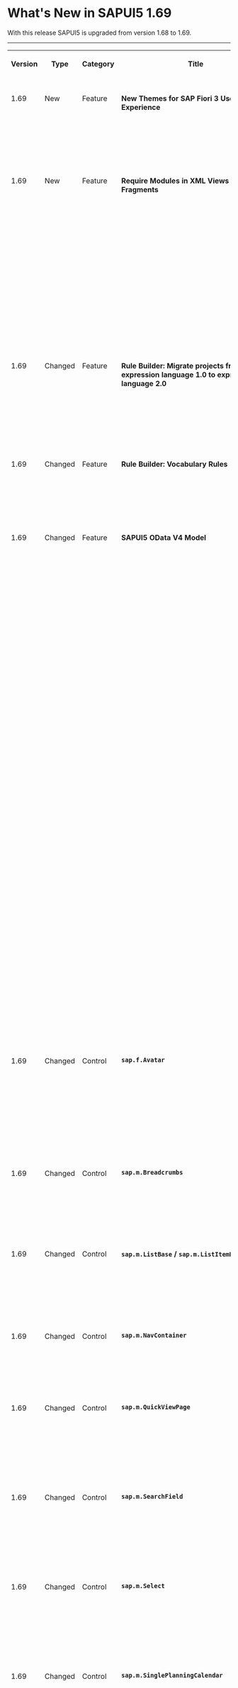 <!-- loio89a18bd5d8574cbd8dd0a2da7023f597 -->

# What's New in SAPUI5 1.69

With this release SAPUI5 is upgraded from version 1.68 to 1.69.

****


<table>
<tr>
<th valign="top">

Version

</th>
<th valign="top">

Type

</th>
<th valign="top">

Category

</th>
<th valign="top">

Title

</th>
<th valign="top">

Description

</th>
<th valign="top">

Action

</th>
<th valign="top">

Available as of

</th>
</tr>
<tr>
<td valign="top">

1.69 

</td>
<td valign="top">

New 

</td>
<td valign="top">

Feature 

</td>
<td valign="top">

**New Themes for SAP Fiori 3 User Experience** 

</td>
<td valign="top">

**New Themes for SAP Fiori 3 User Experience**

The High Contrast White \(HCW\) and High Contrast Black \(HCB\) themes \(`sap_fiori_3_hcw`/`sap_fiori_3_hcb`\) are now delivered with all SAP Fiori-related libraries. They offer a better visual experience for people with visual impairments.

<sub>New•Feature•Info Only•1.69</sub>

</td>
<td valign="top">

Info Only

</td>
<td valign="top">

2019-08-15

</td>
</tr>
<tr>
<td valign="top">

1.69 

</td>
<td valign="top">

New 

</td>
<td valign="top">

Feature 

</td>
<td valign="top">

**Require Modules in XML Views and Fragments** 

</td>
<td valign="top">

**Require Modules in XML Views and Fragments**

Modules can now be required in XML views and fragments and assigned to aliases which can be used as variables in properties, event handlers, and bindings. Such a declarative approach can help to avoid global variables and allows to reuse certain helper classes without a detour via Controller code.

The new `require` attribute with namespace URI `sap.ui.core` can be used to define the module aliases and paths. This attribute can be used at every element of an XML view or fragment. You can specify a list of required modules as Unified Resource Names, similar to `sap.ui.require` and assign aliases to them using a JSON-like syntax.

For details and examples, see [Require Modules in XML View and Fragment](../04_Essentials/require-modules-in-xml-view-and-fragment-b11d853.md).

<sub>New•Feature•Info Only•1.69</sub>

</td>
<td valign="top">

Info Only 

</td>
<td valign="top">

2019-08-15

</td>
</tr>
<tr>
<td valign="top">

1.69 

</td>
<td valign="top">

Changed 

</td>
<td valign="top">

Feature 

</td>
<td valign="top">

**Rule Builder: Migrate projects from expression language 1.0 to expression language 2.0** 

</td>
<td valign="top">

**Rule Builder: Migrate projects from expression language 1.0 to expression language 2.0**

Migrate your project from expression language 1.0 \(Rule expression language\) to expression language 2.0 \(DMN SFEEL\) using Business Rules API.

For more information, see [Rule Builder Control Tutorial](../03_Get-Started/rule-builder-control-tutorial-67fcb30.md).

<sub>Changed•Feature•Info Only•1.69</sub>

</td>
<td valign="top">

Info Only 

</td>
<td valign="top">

2019-08-15

</td>
</tr>
<tr>
<td valign="top">

1.69 

</td>
<td valign="top">

Changed 

</td>
<td valign="top">

Feature 

</td>
<td valign="top">

**Rule Builder: Vocabulary Rules** 

</td>
<td valign="top">

**Rule Builder: Vocabulary Rules**

In expression language 2.0, you can include rules in a rule condition to consume the result that the rules return. For more information, see [Rule Builder Control Tutorial](../03_Get-Started/rule-builder-control-tutorial-67fcb30.md).

<sub>Changed•Feature•Info Only•1.69</sub>

</td>
<td valign="top">

Info Only 

</td>
<td valign="top">

2019-08-15

</td>
</tr>
<tr>
<td valign="top">

1.69 

</td>
<td valign="top">

Changed 

</td>
<td valign="top">

Feature 

</td>
<td valign="top">

**SAPUI5 OData V4 Model** 

</td>
<td valign="top">

**SAPUI5 OData V4 Model**

The new version of the SAPUI5 OData V4 model introduces the following features:

-   The original of a bound message is available in the message model as `technicalDetails.originalMessage`. This can be used to transport additional information.

-   When calling `sap.ui.model.odata.v4.Context.requestSideEffects`, you can now specify a group ID. You can use this to read side-effects that load slowly in a separate request. Note that you have to ensure in the application that no pending changes for the affected properties exist.

-   You can now use the Partner attribute of navigation properties to automatically shorten paths by removing Partner :n and :1 navigation properties that are adjacent in the path. This allows to access already available data in parent bindings.

-   The `caseSensitive` flag is now supported for `sap.ui.model.Filter`. Note that if case-insensitive filtering is requested, the OData function `tolower` is used for all operands.

-   To asynchronously access data in controller code through bindings, you can now use the `sap.ui.model.odata.v4.ODataContextBinding.requestObject` and `sap.ui.model.odata.v4.ODataPropertyBinding.requestValue` functions.


> ### Restriction:  
> Due to the limited feature scope of this version of the SAPUI5 OData V4 model, check that all required features are in place before developing freestyle and Fiori elements applications. Double check the detailed documentation of the features, as certain parts of a feature may be missing. While we aim to be compatible with existing controls, some controls might not work due to small incompatibilities compared to `sap.ui.model.odata.(v2.)ODataModel`, or due to missing features in the model \(such as tree binding\). This also applies to smart controls \(`sap.ui.comp` library\) that do not support the SAPUI5 OData V4 model, as well as controls such as `TreeTable` and `AnalyticalTable`, which are not supported together with the SAPUI5 OData V4 model. The interface for applications has been changed for easier and more efficient use of the model. For a summary of these changes, see [Changes Compared to OData V2 Model](../04_Essentials/changes-compared-to-odata-v2-model-abd4d7c.md).

For more information, see [OData V4 Model](../04_Essentials/odata-v4-model-5de13cf.md), the [API Reference](https://ui5.sap.com/#/api/sap.ui.model.odata.v4), and the [Samples](https://ui5.sap.com/#/entity/sap.ui.model.odata.v4.ODataModel).

<sub>Changed•Feature•Info Only•1.69</sub>

</td>
<td valign="top">

Info Only 

</td>
<td valign="top">

2019-08-15

</td>
</tr>
<tr>
<td valign="top">

1.69 

</td>
<td valign="top">

Changed 

</td>
<td valign="top">

Control 

</td>
<td valign="top">

**`sap.f.Avatar`** 

</td>
<td valign="top">

**`sap.f.Avatar`**

-   You can now set background color for the `Avatar` control through the new `backgroundColor` property. There are 10 predefined colors and an option to set a random one.

-   You can now set a border to be displayed for the `Avatar` by setting the new `showBorder` boolean property to `true`.


For more information, see the [API Reference](https://ui5.sap.com/#/api/sap.f.Avatar) and the [Sample](https://ui5.sap.com/#/entity/sap.f.Avatar/sample/sap.f.sample.Avatar).

<sub>Changed•Control•Info Only•1.69</sub>

</td>
<td valign="top">

Info Only 

</td>
<td valign="top">

2019-08-15

</td>
</tr>
<tr>
<td valign="top">

1.69 

</td>
<td valign="top">

Changed 

</td>
<td valign="top">

Control 

</td>
<td valign="top">

**`sap.m.Breadcrumbs`** 

</td>
<td valign="top">

**`sap.m.Breadcrumbs`**

You can now choose different separator styles to be displayed between the `Breadcrumbs` elements. You can set them through the new `separatorStyle` property.For more information, see the [API Reference](https://ui5.sap.com/#/api/sap.m.Breadcrumbs) and the [Sample](https://ui5.sap.com/#/entity/sap.m.Breadcrumbs/sample/sap.m.sample.Breadcrumbs).

<sub>Changed•Control•Info Only•1.69</sub>

</td>
<td valign="top">

Info Only 

</td>
<td valign="top">

2019-08-15

</td>
</tr>
<tr>
<td valign="top">

1.69 

</td>
<td valign="top">

Changed 

</td>
<td valign="top">

Control 

</td>
<td valign="top">

**`sap.m.ListBase` / `sap.m.ListItemBase`** 

</td>
<td valign="top">

**`sap.m.ListBase` / `sap.m.ListItemBase`**

These controls now support a range selection with key combinations if the `MultiSelect` mode is set. For more information, see the *API Reference* for [`sap.m.ListBase`](https://ui5.sap.com/#/api/sap.m.ListBase) and [`sap.m.ListItemBase`](https://ui5.sap.com/#/api/sap.m.ListItemBase).

<sub>Changed•Control•Info Only•1.69</sub>

</td>
<td valign="top">

Info Only 

</td>
<td valign="top">

2019-08-15

</td>
</tr>
<tr>
<td valign="top">

1.69 

</td>
<td valign="top">

Changed 

</td>
<td valign="top">

Control 

</td>
<td valign="top">

**`sap.m.NavContainer`** 

</td>
<td valign="top">

**`sap.m.NavContainer`**

We have improved the fade and slide animations when navigating forward and backward in `sap.m.NavContainer`.For more information, see the [Sample](https://ui5.sap.com/#/entity/sap.m.NavContainer/sample/sap.m.sample.NavContainer).

<sub>Changed•Control•Info Only•1.69</sub>

</td>
<td valign="top">

Info Only 

</td>
<td valign="top">

2019-08-15

</td>
</tr>
<tr>
<td valign="top">

1.69 

</td>
<td valign="top">

Changed 

</td>
<td valign="top">

Control 

</td>
<td valign="top">

**`sap.m.QuickViewPage`** 

</td>
<td valign="top">

**`sap.m.QuickViewPage`**

We have introduced a new `fallbackIcon` property. It allows you to define an icon that will be displayed in case of loading errors of the `icon`. The `fallbackIcon` should be part of the SAP icon font. For more information, see the [API Reference](https://ui5.sap.com/#/api/sap.m.QuickViewPage) and the [Sample](https://ui5.sap.com/#/entity/sap.m.QuickView/sample/sap.m.sample.QuickViewFallbackIcon).

<sub>Changed•Control•Info Only•1.69</sub>

</td>
<td valign="top">

Info Only 

</td>
<td valign="top">

2019-08-15

</td>
</tr>
<tr>
<td valign="top">

1.69 

</td>
<td valign="top">

Changed 

</td>
<td valign="top">

Control 

</td>
<td valign="top">

**`sap.m.SearchField`** 

</td>
<td valign="top">

**`sap.m.SearchField`**

We have made some changes in the suggestions dialog for the `SearchField` control on mobile devices. The `Cancel` button is now moved to the top, next to the search field, and the button in the footer is changed from `Cancel` to `OK`. For more information, see the [API Reference](https://ui5.sap.com/#/api/sap.m.SearchField) and the [Sample](https://ui5.sap.com/#/entity/sap.m.SearchField/sample/sap.m.sample.SearchFieldSuggestions).

<sub>Changed•Control•Info Only•1.69</sub>

</td>
<td valign="top">

Info Only 

</td>
<td valign="top">

2019-08-15

</td>
</tr>
<tr>
<td valign="top">

1.69 

</td>
<td valign="top">

Changed 

</td>
<td valign="top">

Control 

</td>
<td valign="top">

**`sap.m.Select`** 

</td>
<td valign="top">

**`sap.m.Select`**

The items in the select list now have a maximum width. If the text of the items is longer than the maximum width, it either truncates or wraps on multiple lines depending on the new `wrapItemsText` property.For more information, see the [API Reference](https://ui5.sap.com/#/api/sap.m.Select) and the [Samples](https://ui5.sap.com/#/entity/sap.m.Select).

<sub>Changed•Control•Info Only•1.69</sub>

</td>
<td valign="top">

Info Only 

</td>
<td valign="top">

2019-08-15

</td>
</tr>
<tr>
<td valign="top">

1.69 

</td>
<td valign="top">

Changed 

</td>
<td valign="top">

Control 

</td>
<td valign="top">

**`sap.m.SinglePlanningCalendar`** 

</td>
<td valign="top">

**`sap.m.SinglePlanningCalendar`**

A new *Month* view is now available for the control. It displays a calendar month that always starts from the first week of the month. To set it up, use the new `sap.m.SinglePlanningCalendarMonthView` class in the `views` aggregation of the `SinglePlanningCalendar` control.For more information, see the [API Reference](https://ui5.sap.com/#/api/sap.m.SinglePlanningCalendar) and the [Sample](https://ui5.sap.com/#/entity/sap.m.SinglePlanningCalendar/sample/sap.m.sample.SinglePlanningCalendar).

<sub>Changed•Control•Info Only•1.69</sub>

</td>
<td valign="top">

Info Only 

</td>
<td valign="top">

2019-08-15

</td>
</tr>
<tr>
<td valign="top">

1.69 

</td>
<td valign="top">

Changed 

</td>
<td valign="top">

Control 

</td>
<td valign="top">

**`sap.ui.comp.smartfilterbar.SmartFilterBar`** 

</td>
<td valign="top">

**`sap.ui.comp.smartfilterbar.SmartFilterBar`**

Values in single input fields are now validated against the keys available in the related value list. If no match can be found, the input control gets an error state, and filtering in `SmartFilterBar` is no longer possible.

<sub>Changed•Control•Info Only•1.69</sub>

</td>
<td valign="top">

Info Only 

</td>
<td valign="top">

2019-08-15

</td>
</tr>
<tr>
<td valign="top">

1.69 

</td>
<td valign="top">

Changed 

</td>
<td valign="top">

Control 

</td>
<td valign="top">

**`sap.ui.comp.smarttable.SmartTable`** 

</td>
<td valign="top">

**`sap.ui.comp.smarttable.SmartTable`**

The sorting for multiple currencies has been improved. For more information, see [Smart Table](../10_More_About_Controls/smart-table-bed8274.md), the [API Reference](https://ui5.sap.com/#/api/sap.ui.comp.smarttable.SmartTable/annotations/ApplyMultiUnitBehaviorForSortingAndFiltering), and the [Sample](https://ui5.sap.com/#/entity/sap.ui.comp.smarttable.SmartTable/sample/sap.ui.comp.sample.smarttable.smartMTableWithCriticality).

<sub>Changed•Control•Info Only•1.69</sub>

</td>
<td valign="top">

Info Only 

</td>
<td valign="top">

2019-08-15

</td>
</tr>
<tr>
<td valign="top">

1.69 

</td>
<td valign="top">

Changed 

</td>
<td valign="top">

Control 

</td>
<td valign="top">

**`sap.ui.table.plugins.MultiSelectionPlugin`** 

</td>
<td valign="top">

**`sap.ui.table.plugins.MultiSelectionPlugin`**

The plugin for the `sap.ui.table.AnalyticalTable`, the `sap.ui.table.Table`, and the `sap.ui.table.TreeTable` tables now offers various selection modes for applications \(new `selectionMode` property\), for example, the selection of single or multiple rows. For more information, see the [API Reference](https://ui5.sap.com/#/api/sap.ui.table.plugins.MultiSelectionPlugin) and the [Sample](https://ui5.sap.com/#/entity/sap.ui.table.Table/sample/sap.ui.table.sample.MultiSelectionPlugin).

<sub>Changed•Control•Info Only•1.69</sub>

</td>
<td valign="top">

Info Only 

</td>
<td valign="top">

2019-08-15

</td>
</tr>
<tr>
<td valign="top">

1.69 

</td>
<td valign="top">

Changed 

</td>
<td valign="top">

Control 

</td>
<td valign="top">

**`sap.ui.unified.Calendar`** 

</td>
<td valign="top">

**`sap.ui.unified.Calendar`**

We have implemented year range in the `Calendar` control to help the user navigate quickly to a year that is outside the visible range. When the year button is selected, there's an additional year range button that enables the interaction.For more information, see the [Sample](https://ui5.sap.com/#/entity/sap.ui.unified.Calendar).

<sub>Changed•Control•Info Only•1.69</sub>

</td>
<td valign="top">

Info Only 

</td>
<td valign="top">

2019-08-15

</td>
</tr>
<tr>
<td valign="top">

1.69 

</td>
<td valign="top">

Changed 

</td>
<td valign="top">

SAP Fiori Elements 

</td>
<td valign="top">

**SAP Fiori Elements** 

</td>
<td valign="top">

**SAP Fiori Elements**

**List Report and Object Page**

-   Enhanced message handling: If a `delete` event is successful, the system displays a message from the back-end in the application. If there is no message from the back-end system, an i18n message is displayed as a fallback.


The object page has these new features:

-   The `condensedTableLayout` for `sap.ui.table` is now also available for object page tables with multiple sections in tab mode. For more information, see [Using the Condensed Table Layout](../06_SAP_Fiori_Elements/using-the-condensed-table-layout-f3cc057.md).
-   In sections that just contain a table, the available space is now used completely. For more information, see [Defining and Adapting Sections](../06_SAP_Fiori_Elements/defining-and-adapting-sections-facfea0.md).


**Overview Page**

The overview page has these new features or enhancements:

-   You can now add cards using new data sources in SAPUI5 Visual Editor. For more information, see [Extending Delivered Apps Using Adaptation Extensions](../06_SAP_Fiori_Elements/extending-delivered-apps-using-adaptation-extensions-52fc48b.md) and [Customize Overview Page Cards](https://help.sap.com/viewer/825270ffffe74d9f988a0f0066ad59f0/CF/en-US/6d11445e3cb2428ead1b0743e36aa275.html).

**Analytical List Page**

-   You can now use the `NumberOfFractionalDigits` property to determine the number of fraction digits in the Visual filter and Key Performance Indicators tag. For more information, see [Visual Filters](../06_SAP_Fiori_Elements/visual-filters-1714720.md) and [Creating Key Performance Indicator Tags](../06_SAP_Fiori_Elements/creating-key-performance-indicator-tags-d80a360.md).

-   You can now enable the multi-select feature that limits the number of lines in grid tables and analytical tables using the new manifest settings. For more information, see [Descriptor Configuration for the Analytical List Page](../06_SAP_Fiori_Elements/descriptor-configuration-for-the-analytical-list-page-2a9df06.md).


<sub>Changed•SAP Fiori Elements•Info Only•1.69</sub>

</td>
<td valign="top">

Info Only 

</td>
<td valign="top">

2019-08-15

</td>
</tr>
</table>

**Related Information**  


[What's New in SAPUI5 1.130](what-s-new-in-sapui5-1-130-85609d4.md "With this release SAPUI5 is upgraded from version 1.129 to 1.130.")

[What's New in SAPUI5 1.129](what-s-new-in-sapui5-1-129-d22b8af.md "With this release SAPUI5 is upgraded from version 1.128 to 1.129.")

[What's New in SAPUI5 1.128](what-s-new-in-sapui5-1-128-1f76220.md "With this release SAPUI5 is upgraded from version 1.127 to 1.128.")

[What's New in SAPUI5 1.127](what-s-new-in-sapui5-1-127-e5e1317.md "With this release SAPUI5 is upgraded from version 1.126 to 1.127.")

[What's New in SAPUI5 1.126](what-s-new-in-sapui5-1-126-1d98116.md "With this release SAPUI5 is upgraded from version 1.125 to 1.126.")

[What's New in SAPUI5 1.125](what-s-new-in-sapui5-1-125-9d87044.md "With this release SAPUI5 is upgraded from version 1.124 to 1.125.")

[What's New in SAPUI5 1.124](what-s-new-in-sapui5-1-124-7f77c3f.md "With this release SAPUI5 is upgraded from version 1.123 to 1.124.")

[What's New in SAPUI5 1.123](what-s-new-in-sapui5-1-123-9d00ac7.md "With this release SAPUI5 is upgraded from version 1.122 to 1.123.")

[What's New in SAPUI5 1.122](what-s-new-in-sapui5-1-122-5d078da.md "With this release SAPUI5 is upgraded from version 1.121 to 1.122.")

[What's New in SAPUI5 1.121](what-s-new-in-sapui5-1-121-91a4a2f.md "With this release SAPUI5 is upgraded from version 1.120 to 1.121.")

[What's New in SAPUI5 1.120](what-s-new-in-sapui5-1-120-2359b63.md "With this release SAPUI5 is upgraded from version 1.119 to 1.120.")

[What's New in SAPUI5 1.119](what-s-new-in-sapui5-1-119-0b1903a.md "With this release SAPUI5 is upgraded from version 1.118 to 1.119.")

[What's New in SAPUI5 1.118](what-s-new-in-sapui5-1-118-3eecbde.md "With this release SAPUI5 is upgraded from version 1.117 to 1.118.")

[What's New in SAPUI5 1.117](what-s-new-in-sapui5-1-117-029d3b4.md "With this release SAPUI5 is upgraded from version 1.116 to 1.117.")

[What's New in SAPUI5 1.116](what-s-new-in-sapui5-1-116-ebd6f34.md "With this release SAPUI5 is upgraded from version 1.115 to 1.116.")

[What's New in SAPUI5 1.115](what-s-new-in-sapui5-1-115-409fde8.md "With this release SAPUI5 is upgraded from version 1.114 to 1.115.")

[What's New in SAPUI5 1.114](what-s-new-in-sapui5-1-114-890fce1.md "With this release SAPUI5 is upgraded from version 1.113 to 1.114.")

[What's New in SAPUI5 1.113](what-s-new-in-sapui5-1-113-a9553fe.md "With this release SAPUI5 is upgraded from version 1.112 to 1.113.")

[What's New in SAPUI5 1.112](what-s-new-in-sapui5-1-112-34afc69.md "With this release SAPUI5 is upgraded from version 1.111 to 1.112.")

[What's New in SAPUI5 1.111](what-s-new-in-sapui5-1-111-7a67837.md "With this release SAPUI5 is upgraded from version 1.110 to 1.111.")

[What's New in SAPUI5 1.110](what-s-new-in-sapui5-1-110-71a855c.md "With this release SAPUI5 is upgraded from version 1.109 to 1.110.")

[What's New in SAPUI5 1.109](what-s-new-in-sapui5-1-109-3264bd2.md "With this release SAPUI5 is upgraded from version 1.108 to 1.109.")

[What's New in SAPUI5 1.108](what-s-new-in-sapui5-1-108-66e33f0.md "With this release SAPUI5 is upgraded from version 1.107 to 1.108.")

[What's New in SAPUI5 1.107](what-s-new-in-sapui5-1-107-d4ff916.md "With this release SAPUI5 is upgraded from version 1.106 to 1.107.")

[What's New in SAPUI5 1.106](what-s-new-in-sapui5-1-106-5b497b0.md "With this release SAPUI5 is upgraded from version 1.105 to 1.106.")

[What's New in SAPUI5 1.105](what-s-new-in-sapui5-1-105-4d6c00e.md "With this release SAPUI5 is upgraded from version 1.104 to 1.105.")

[What's New in SAPUI5 1.104](what-s-new-in-sapui5-1-104-69e567c.md "With this release SAPUI5 is upgraded from version 1.103 to 1.104.")

[What's New in SAPUI5 1.103](what-s-new-in-sapui5-1-103-0e98c76.md "With this release SAPUI5 is upgraded from version 1.102 to 1.103.")

[What's New in SAPUI5 1.102](what-s-new-in-sapui5-1-102-f038c99.md "With this release SAPUI5 is upgraded from version 1.101 to 1.102.")

[What's New in SAPUI5 1.101](what-s-new-in-sapui5-1-101-7733b00.md "With this release SAPUI5 is upgraded from version 1.100 to 1.101.")

[What's New in SAPUI5 1.100](what-s-new-in-sapui5-1-100-27dec1d.md "With this release SAPUI5 is upgraded from version 1.99 to 1.100.")

[What's New in SAPUI5 1.99](what-s-new-in-sapui5-1-99-4f35848.md "With this release SAPUI5 is upgraded from version 1.98 to 1.99.")

[What's New in SAPUI5 1.98](what-s-new-in-sapui5-1-98-d9f16f2.md "With this release SAPUI5 is upgraded from version 1.97 to 1.98.")

[What's New in SAPUI5 1.97](what-s-new-in-sapui5-1-97-fa0e282.md "With this release SAPUI5 is upgraded from version 1.96 to 1.97.")

[What's New in SAPUI5 1.96](what-s-new-in-sapui5-1-96-7a9269f.md "With this release SAPUI5 is upgraded from version 1.95 to 1.96.")

[What's New in SAPUI5 1.95](what-s-new-in-sapui5-1-95-a1aea67.md "With this release SAPUI5 is upgraded from version 1.94 to 1.95.")

[What's New in SAPUI5 1.94](what-s-new-in-sapui5-1-94-c40f1e6.md "With this release SAPUI5 is upgraded from version 1.93 to 1.94.")

[What's New in SAPUI5 1.93](what-s-new-in-sapui5-1-93-f273340.md "With this release SAPUI5 is upgraded from version 1.92 to 1.93.")

[What's New in SAPUI5 1.92](what-s-new-in-sapui5-1-92-1ef345d.md "With this release SAPUI5 is upgraded from version 1.91 to 1.92.")

[What's New in SAPUI5 1.91](what-s-new-in-sapui5-1-91-0a2bd79.md "With this release SAPUI5 is upgraded from version 1.90 to 1.91.")

[What's New in SAPUI5 1.90](what-s-new-in-sapui5-1-90-91c10c2.md "With this release SAPUI5 is upgraded from version 1.89 to 1.90.")

[What's New in SAPUI5 1.89](what-s-new-in-sapui5-1-89-e56cddc.md "With this release SAPUI5 is upgraded from version 1.88 to 1.89.")

[What's New in SAPUI5 1.88](what-s-new-in-sapui5-1-88-e15a206.md "With this release SAPUI5 is upgraded from version 1.87 to 1.88.")

[What's New in SAPUI5 1.87](what-s-new-in-sapui5-1-87-b506da7.md "With this release SAPUI5 is upgraded from version 1.86 to 1.87.")

[What's New in SAPUI5 1.86](what-s-new-in-sapui5-1-86-4c1c959.md "With this release SAPUI5 is upgraded from version 1.85 to 1.86.")

[What's New in SAPUI5 1.85](what-s-new-in-sapui5-1-85-1d18eb5.md "With this release SAPUI5 is upgraded from version 1.84 to 1.85.")

[What's New in SAPUI5 1.84](what-s-new-in-sapui5-1-84-dc76640.md "With this release SAPUI5 is upgraded from version 1.82 to 1.84.")

[What's New in SAPUI5 1.82](what-s-new-in-sapui5-1-82-3a8dd13.md "With this release SAPUI5 is upgraded from version 1.81 to 1.82.")

[What's New in SAPUI5 1.81](what-s-new-in-sapui5-1-81-f5e2a21.md "With this release SAPUI5 is upgraded from version 1.80 to 1.81.")

[What's New in SAPUI5 1.80](what-s-new-in-sapui5-1-80-8cee506.md "With this release SAPUI5 is upgraded from version 1.79 to 1.80.")

[What's New in SAPUI5 1.79](what-s-new-in-sapui5-1-79-99c4cdc.md "With this release SAPUI5 is upgraded from version 1.78 to 1.79.")

[What's New in SAPUI5 1.78](what-s-new-in-sapui5-1-78-f09b63e.md "With this release SAPUI5 is upgraded from version 1.77 to 1.78.")

[What's New in SAPUI5 1.77](what-s-new-in-sapui5-1-77-c46b439.md "With this release SAPUI5 is upgraded from version 1.76 to 1.77.")

[What's New in SAPUI5 1.76](what-s-new-in-sapui5-1-76-aad03b5.md "With this release SAPUI5 is upgraded from version 1.75 to 1.76.")

[What's New in SAPUI5 1.75](what-s-new-in-sapui5-1-75-5cbb62d.md "With this release SAPUI5 is upgraded from version 1.74 to 1.75.")

[What's New in SAPUI5 1.74](what-s-new-in-sapui5-1-74-c22208a.md "With this release SAPUI5 is upgraded from version 1.73 to 1.74.")

[What's New in SAPUI5 1.73](what-s-new-in-sapui5-1-73-231dd13.md "With this release SAPUI5 is upgraded from version 1.72 to 1.73.")

[What's New in SAPUI5 1.72](what-s-new-in-sapui5-1-72-521cad9.md "With this release SAPUI5 is upgraded from version 1.71 to 1.72.")

[What's New in SAPUI5 1.71](what-s-new-in-sapui5-1-71-a93a6a3.md "With this release SAPUI5 is upgraded from version 1.70 to 1.71.")

[What's New in SAPUI5 1.70](what-s-new-in-sapui5-1-70-f073d69.md "With this release SAPUI5 is upgraded from version 1.69 to 1.70.")

[What's New in SAPUI5 1.68](what-s-new-in-sapui5-1-68-f94bf93.md "With this release SAPUI5 is upgraded from version 1.67 to 1.68.")

[What's New in SAPUI5 1.67](what-s-new-in-sapui5-1-67-a6b1472.md "With this release SAPUI5 is upgraded from version 1.66 to 1.67.")

[What's New in SAPUI5 1.66](what-s-new-in-sapui5-1-66-c9896e9.md "With this release SAPUI5 is upgraded from version 1.65 to 1.66.")

[What's New in SAPUI5 1.65](what-s-new-in-sapui5-1-65-0f5acfd.md "With this release SAPUI5 is upgraded from version 1.64 to 1.65.")

[What's New in SAPUI5 1.64](what-s-new-in-sapui5-1-64-0e30822.md "With this release SAPUI5 is upgraded from version 1.63 to 1.64.")

[What's New in SAPUI5 1.63](what-s-new-in-sapui5-1-63-e8d9da7.md "With this release SAPUI5 is upgraded from version 1.62 to 1.63.")

[What's New in SAPUI5 1.62](what-s-new-in-sapui5-1-62-771f4d5.md "With this release SAPUI5 is upgraded from version 1.61 to 1.62.")

[What's New in SAPUI5 1.61](what-s-new-in-sapui5-1-61-d991552.md "With this release SAPUI5 is upgraded from version 1.60 to 1.61.")

[What's New in SAPUI5 1.60](what-s-new-in-sapui5-1-60-5a0e1f7.md "With this release SAPUI5 is upgraded from version 1.58 to 1.60.")

[What's New in SAPUI5 1.58](what-s-new-in-sapui5-1-58-7c927aa.md "With this release SAPUI5 is upgraded from version 1.56 to 1.58.")

[What's New in SAPUI5 1.56](what-s-new-in-sapui5-1-56-108b7fd.md "With this release SAPUI5 is upgraded from version 1.54 to 1.56.")

[What's New in SAPUI5 1.54](what-s-new-in-sapui5-1-54-c838330.md "With this release SAPUI5 is upgraded from version 1.52 to 1.54.")

[What's New in SAPUI5 1.52](what-s-new-in-sapui5-1-52-849e1b6.md "With this release SAPUI5 is upgraded from version 1.50 to 1.52.")

[What's New in SAPUI5 1.50](what-s-new-in-sapui5-1-50-759e9f3.md "With this release SAPUI5 is upgraded from version 1.48 to 1.50.")

[What's New in SAPUI5 1.48](what-s-new-in-sapui5-1-48-fa1efac.md "With this release SAPUI5 is upgraded from version 1.46 to 1.48.")

[What's New in SAPUI5 1.46](what-s-new-in-sapui5-1-46-6307539.md "With this release SAPUI5 is upgraded from version 1.44 to 1.46.")

[What's New in SAPUI5 1.44](what-s-new-in-sapui5-1-44-a0cb7a0.md "With this release SAPUI5 is upgraded from version 1.42 to 1.44.")

[What's New in SAPUI5 1.42](what-s-new-in-sapui5-1-42-468b05d.md "With this release SAPUI5 is upgraded from version 1.40 to 1.42.")

[What's New in SAPUI5 1.40](what-s-new-in-sapui5-1-40-fbab50e.md "With this release SAPUI5 is upgraded from version 1.38 to 1.40.")

[What's New in SAPUI5 1.38](what-s-new-in-sapui5-1-38-f218918.md "With this release SAPUI5 is upgraded from version 1.36 to 1.38.")

